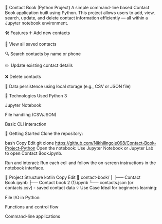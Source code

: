 📒 Contact Book (Python Project)
A simple command-line based Contact Book application built using Python. This project allows users to add, view, search, update, and delete contact information efficiently — all within a Jupyter notebook environment.

🛠️ Features
➕ Add new contacts

📄 View all saved contacts

🔍 Search contacts by name or phone

✏️ Update existing contact details

❌ Delete contacts

💾 Data persistence using local storage (e.g., CSV or JSON file)

🧰 Technologies Used
Python 3

Jupyter Notebook

File handling (CSV/JSON)

Basic CLI interaction

🚀 Getting Started
Clone the repository:

bash
Copy
Edit
git clone https://github.com/Nikhilingole098/Contact-Book-Project-Python
Open the notebook:
Use Jupyter Notebook or Jupyter Lab to open Contact Book.ipynb.

Run and interact:
Run each cell and follow the on-screen instructions in the notebook interface.

📂 Project Structure
kotlin
Copy
Edit
📁 contact-book/
│
├── Contact Book.ipynb
├── Contact book 2 (1).ipynb
└── contacts.json (or contacts.csv) - saved contact data
💡 Use Case
Ideal for beginners learning:

File I/O in Python

Functions and control flow

Command-line applications
